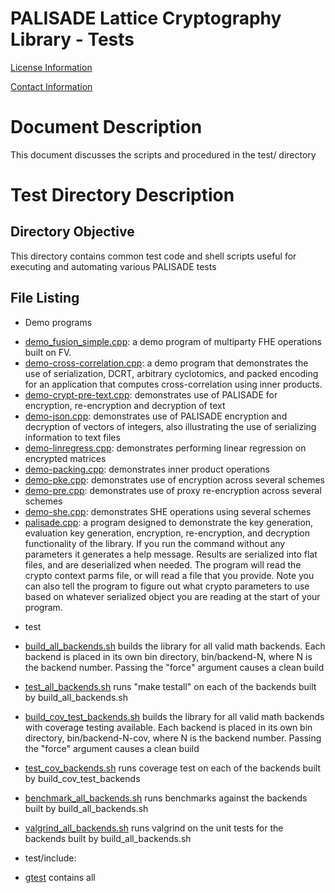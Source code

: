 PALISADE Lattice Cryptography Library - Tests
=============================================

[License Information](License.md)

[Contact Information](Contact.md)

Document Description
===================
This document discusses the scripts and procedured in the test/ directory

Test Directory Description
==========================

Directory Objective
-------------------
This directory contains common test code and shell scripts useful for executing and automating
various PALISADE tests

File Listing
------------

* Demo programs
- [demo_fusion_simple.cpp](src/pke/demo/demo_fusion_simple.cpp): a demo program of multiparty FHE operations built on FV.
- [demo-cross-correlation.cpp](src/pke/demo/demo-cross-correlation.cpp): a demo program that demonstrates the use of serialization, DCRT, arbitrary cyclotomics, and packed encoding for an application that computes cross-correlation using inner products.
- [demo-crypt-pre-text.cpp](src/pke/demo/demo-crypt-pre-text.cpp): demonstrates use of PALISADE for encryption, re-encryption and decryption of text
- [demo-json.cpp](src/pke/demo/demo-json.cpp): demonstrates use of PALISADE encryption and decryption of vectors of integers, also illustrating the use of serializing information to text files
- [demo-linregress.cpp](src/pke/demo/demo-linregress.cpp): demonstrates performing linear regression on encrypted matrices
- [demo-packing.cpp](src/pke/demo/demo-packing.cpp): demonstrates inner product operations
- [demo-pke.cpp](src/pke/demo/demo-pke.cpp): demonstrates use of encryption across several schemes
- [demo-pre.cpp](src/pke/demo/demo-pre.cpp): demonstrates use of proxy re-encryption across several schemes
- [demo-she.cpp](src/pke/demo/demo-she.cpp): demonstrates SHE operations using several schemes
- [palisade.cpp](src/demo/pre/palisade.cpp): a program designed to demonstrate the key generation, evaluation key generation, encryption, re-encryption, and decryption functionality of the library. If you run the command without any parameters it generates a help message. Results are serialized into flat files, and are deserialized when needed. The program will read the crypto context parms file, or will read a file that you provide. Note you can also tell the program to figure out what crypto parameters to use based on whatever serialized object you are reading at the start of your program.


* test
- [build_all_backends.sh](test/build_all_backends.sh) builds the library for all valid math backends. Each backend is placed in its own bin directory, bin/backend-N, where N is the backend number. Passing the "force" argument causes a clean build
- [test_all_backends.sh](test/test_all_backends.sh) runs "make testall" on each of the backends built by build_all_backends.sh

- [build_cov_test_backends.sh](test/build_cov_test_backends.sh) builds the library for all valid math backends with coverage testing available. Each backend is placed in its own bin directory, bin/backend-N-cov, where N is the backend number. Passing the "force" argument causes a clean build
- [test_cov_backends.sh](test/test_cov_backends.sh) runs coverage test on each of the backends built by build_cov_test_backends

- [benchmark_all_backends.sh](test/benchmark_all_backends.sh) runs benchmarks against the backends built by build_all_backends.sh
- [valgrind_all_backends.sh](test/valgrind_all_backends.sh) runs valgrind on the unit tests for the backends built by build_all_backends.sh

* test/include:
- [gtest](test/include/gtest) contains all 
